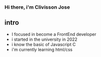 ### Hi there, i'm Clivisson Jose

## intro

- I focused in become a FrontEnd developer
- i started in the university in 2022
- i know the basic of 
  Javascript 
  C 
- i'm currently learning html/css


